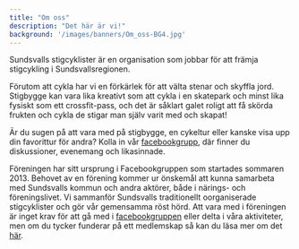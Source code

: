 ```yaml
---
title: "Om oss"
description: "Det här är vi!"
background: '/images/banners/Om_oss-BG4.jpg'
---
```


Sundsvalls stigcyklister är en organisation som jobbar för att främja stigcykling i Sundsvallsregionen.

Förutom att cykla har vi en förkärlek för att välta stenar och skyffla jord. Stigbygge kan vara lika kreativt som att cykla i en skatepark och minst lika fysiskt som ett crossfit-pass, och det är såklart galet roligt att få skörda frukten och cykla de stigar man själv varit med och skapat!

Är du sugen på att vara med på stigbygge, en cykeltur eller kanske visa upp din favorittur för andra? Kolla in vår <a href="https://www.facebook.com/groups/623066914391828/" target="_blank">facebookgrupp</a>, där finner du diskussioner, evenemang och likasinnade.

Föreningen har sitt ursprung i Facebookgruppen som startades sommaren 2013. Behovet av en förening kommer ur önskemål att kunna samarbeta med Sundsvalls kommun och andra aktörer, både i närings- och föreningslivet. Vi sammanför Sundsvalls traditionellt oorganiserade stigcyklister och gör vår gemensamma röst hörd. Att vara med i föreningen är inget krav för att gå med i <a href="https://www.facebook.com/groups/623066914391828/" target="_blank">facebookgruppen</a> eller delta i våra aktiviteter, men om du tycker funderar på ett medlemskap så kan du läsa mer om det [här](../medlem).
